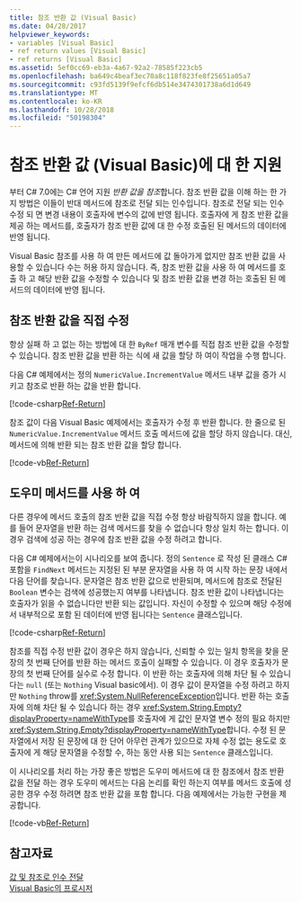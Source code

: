 ```yaml
---
title: 참조 반환 값 (Visual Basic)
ms.date: 04/28/2017
helpviewer_keywords:
- variables [Visual Basic]
- ref return values [Visual Basic]
- ref returns [Visual Basic]
ms.assetid: 5ef0cc69-eb3a-4a67-92a2-78585f223cb5
ms.openlocfilehash: ba649c4beaf3ec70a8c118f823fe8f25651a05a7
ms.sourcegitcommit: c93fd5139f9efcf6db514e3474301738a6d1d649
ms.translationtype: MT
ms.contentlocale: ko-KR
ms.lasthandoff: 10/28/2018
ms.locfileid: "50198304"
---
```

# <a name="support-for-reference-return-values-visual-basic"></a>참조 반환 값 (Visual Basic)에 대 한 지원

부터 C# 7.0에는 C# 언어 지원 *반환 값을 참조*합니다. 참조 반환 값을 이해 하는 한 가지 방법은 이들이 반대 메서드에 참조로 전달 되는 인수입니다. 참조로 전달 되는 인수 수정 되 면 변경 내용이 호출자에 변수의 값에 반영 됩니다. 호출자에 게 참조 반환 값을 제공 하는 메서드를, 호출자가 참조 반환 값에 대 한 수정 호출된 된 메서드의 데이터에 반영 됩니다.

Visual Basic 참조를 사용 하 여 만든 메서드에 값 돌아가게 없지만 참조 반환 값을 사용할 수 있습니다 수는 허용 하지 않습니다. 즉, 참조 반환 값을 사용 하 여 메서드를 호출 하 고 해당 반환 값을 수정할 수 있습니다 및 참조 반환 값을 변경 하는 호출된 된 메서드의 데이터에 반영 됩니다.

## <a name="modifying-the-ref-return-value-directly"></a>참조 반환 값을 직접 수정

항상 실패 하 고 없는 하는 방법에 대 한 `ByRef` 매개 변수를 직접 참조 반환 값을 수정할 수 있습니다. 참조 반환 값을 반환 하는 식에 새 값을 할당 하 여이 작업을 수행 합니다. 

다음 C# 예제에서는 정의 `NumericValue.IncrementValue` 메서드 내부 값을 증가 시키고 참조로 반환 하는 값을 반환 합니다. 

[!code-csharp[Ref-Return](../../../../../samples/snippets/visualbasic/programming-guide/language-features/procedures/ref-returns1.cs)]

참조 값이 다음 Visual Basic 예제에서는 호출자가 수정 후 반환 합니다. 한 줄으로 된 `NumericValue.IncrementValue` 메서드 호출 메서드에 값을 할당 하지 않습니다. 대신, 메서드에 의해 반환 되는 참조 반환 값을 할당 합니다.

[!code-vb[Ref-Return](../../../../../samples/snippets/visualbasic/programming-guide/language-features/procedures/use-ref-returns1.vb)]

## <a name="using-a-helper-method"></a>도우미 메서드를 사용 하 여

다른 경우에 메서드 호출의 참조 반환 값을 직접 수정 항상 바람직하지 않을 합니다. 예를 들어 문자열을 반환 하는 검색 메서드를 찾을 수 없습니다 항상 일치 하는 합니다. 이 경우 검색에 성공 하는 경우에 참조 반환 값을 수정 하려고 합니다.

다음 C# 예제에서는이 시나리오를 보여 줍니다. 정의 `Sentence` 로 작성 된 클래스 C# 포함을 `FindNext` 메서드는 지정된 된 부분 문자열을 사용 하 여 시작 하는 문장 내에서 다음 단어를 찾습니다. 문자열은 참조 반환 값으로 반환되며, 메서드에 참조로 전달된 `Boolean` 변수는 검색에 성공했는지 여부를 나타냅니다. 참조 반환 값이 나타냅니다는 호출자가 읽을 수 없습니다만 반환 되는 값입니다. 자신이 수정할 수 있으며 해당 수정에서 내부적으로 포함 된 데이터에 반영 됩니다는 `Sentence` 클래스입니다.

[!code-csharp[Ref-Return](../../../../../samples/snippets/visualbasic/getting-started/ref-returns.cs)]

참조를 직접 수정 반환 값이 경우은 하지 않습니다, 신뢰할 수 있는 일치 항목을 찾을 문장의 첫 번째 단어를 반환 하는 메서드 호출이 실패할 수 있습니다. 이 경우 호출자가 문장의 첫 번째 단어를 실수로 수정 합니다. 이 반환 하는 호출자에 의해 차단 될 수 있습니다는 `null` (또는 `Nothing` Visual basic에서). 이 경우 값이 문자열을 수정 하려고 하지만 `Nothing` throw를 <xref:System.NullReferenceException>입니다. 반환 하는 호출자에 의해 차단 될 수 있습니다 하는 경우 <xref:System.String.Empty?displayProperty=nameWithType>를 호출자에 게 값인 문자열 변수 정의 필요 하지만 <xref:System.String.Empty?displayProperty=nameWithType>합니다. 수정 된 문자열에서 저장 된 문장에 대 한 단어 아무런 관계가 있으므로 자체 수정 없는 용도로 호출자에 게 해당 문자열을 수정할 수, 하는 동안 사용 되는 `Sentence` 클래스입니다.

이 시나리오를 처리 하는 가장 좋은 방법은 도우미 메서드에 대 한 참조에서 참조 반환 값을 전달 하는 경우 도우미 메서드는 다음 논리를 확인 하는지 여부를 메서드 호출에 성공한 경우 수정 하려면 참조 반환 값을 포함 합니다. 다음 예제에서는 가능한 구현을 제공합니다.

[!code-vb[Ref-Return](../../../../../samples/snippets/visualbasic/getting-started/ref-return-helper.vb#1)]

## <a name="see-also"></a>참고자료

[값 및 참조로 인수 전달](passing-arguments-by-value-and-by-reference.md)   
[Visual Basic의 프로시저](index.md)   


